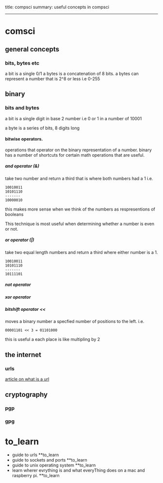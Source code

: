 title: compsci
summary: useful concepts in compsci
- - - 

# comsci

## general concepts

### bits, bytes etc

a bit is a single 0/1
a bytes is a concatenation of 8 bits.
a bytes can represent a number that is 2^8 or less i.e 0-255

## binary

### bits and bytes

a bit is a single digit in base 2 number
i.e 0 or 1
in a number of 10001

a byte is a series of bits, 8 digits long

#### bitwise operators. 

operations that operator on the binary representation of a number. 
binary has a number of shortcuts for certain math operations that are useful.

##### and operator (&)

take two number and return a third that is where both numbers had a 1
i.e.
```
10010011
10101110
-------
10000010
```
this makes more sense when we think of the numbers as 
respresentions of booleans

This technique is most useful when determining whether a number is 
even or not.

##### or operator (|)

take two equal length numbers and return a third where either
number is a 1.

```
10010011
10101110
-------
10111101
```

##### not operator
##### xor operator

##### bitshift operator  <<
moves a binary number a specfied number of positions to the left.
i.e.
```
00001101 << 3 = 01101000
```
this is useful a each place is like multipling by 2 


## the internet

### urls

[article on what is a url](https://developer.mozilla:.org/en-US/docs/Learn/Common_questions/What_is_a_URL)


## cryptography

### pgp

### gpg

# to_learn
- guide to urls **to_learn
- guide to sockets and ports **to_learn
- guide to unix operating system **to_learn
- learn wherer evrything is and what everyThing does on a mac and raspberry pi. **to_learn

